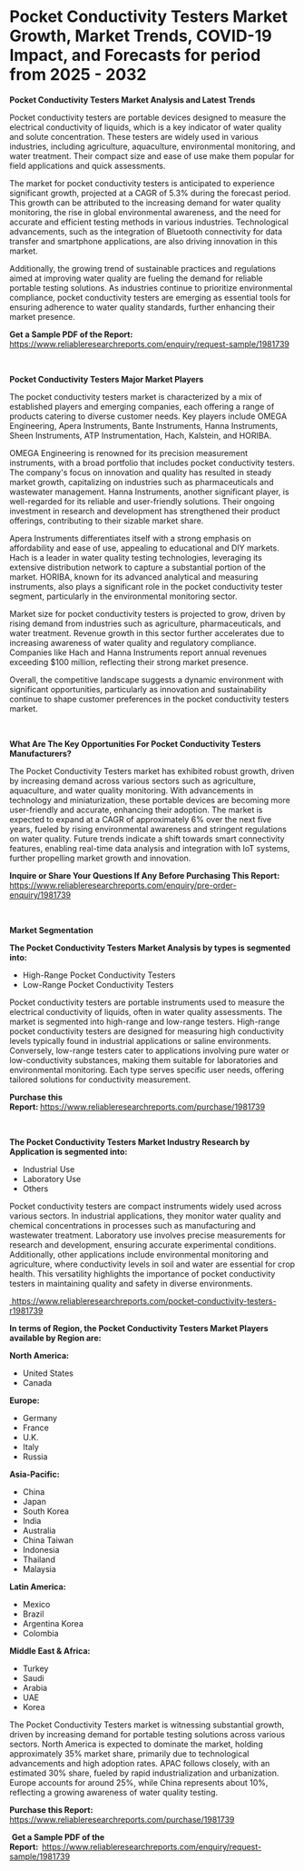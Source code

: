 <p><h1>Pocket Conductivity Testers Market Growth, Market Trends, COVID-19 Impact, and Forecasts for period from 2025 - 2032</h1></p><p><strong>Pocket Conductivity Testers Market Analysis and Latest Trends</strong></p>
<p><p>Pocket conductivity testers are portable devices designed to measure the electrical conductivity of liquids, which is a key indicator of water quality and solute concentration. These testers are widely used in various industries, including agriculture, aquaculture, environmental monitoring, and water treatment. Their compact size and ease of use make them popular for field applications and quick assessments.</p><p>The market for pocket conductivity testers is anticipated to experience significant growth, projected at a CAGR of 5.3% during the forecast period. This growth can be attributed to the increasing demand for water quality monitoring, the rise in global environmental awareness, and the need for accurate and efficient testing methods in various industries. Technological advancements, such as the integration of Bluetooth connectivity for data transfer and smartphone applications, are also driving innovation in this market.</p><p>Additionally, the growing trend of sustainable practices and regulations aimed at improving water quality are fueling the demand for reliable portable testing solutions. As industries continue to prioritize environmental compliance, pocket conductivity testers are emerging as essential tools for ensuring adherence to water quality standards, further enhancing their market presence.</p></p>
<p><strong>Get a Sample PDF of the Report:&nbsp;</strong> <a href="https://www.reliableresearchreports.com/enquiry/request-sample/1981739?utm_campaign=115&utm_medium=2&utm_source=Github&utm_content=ia&utm_term=12042025&utm_id=pocket-conductivity-testers">https://www.reliableresearchreports.com/enquiry/request-sample/1981739</a></p>
<p>&nbsp;</p>
<p><strong>Pocket Conductivity Testers Major Market Players</strong></p>
<p><p>The pocket conductivity testers market is characterized by a mix of established players and emerging companies, each offering a range of products catering to diverse customer needs. Key players include OMEGA Engineering, Apera Instruments, Bante Instruments, Hanna Instruments, Sheen Instruments, ATP Instrumentation, Hach, Kalstein, and HORIBA.</p><p>OMEGA Engineering is renowned for its precision measurement instruments, with a broad portfolio that includes pocket conductivity testers. The company's focus on innovation and quality has resulted in steady market growth, capitalizing on industries such as pharmaceuticals and wastewater management. Hanna Instruments, another significant player, is well-regarded for its reliable and user-friendly solutions. Their ongoing investment in research and development has strengthened their product offerings, contributing to their sizable market share.</p><p>Apera Instruments differentiates itself with a strong emphasis on affordability and ease of use, appealing to educational and DIY markets. Hach is a leader in water quality testing technologies, leveraging its extensive distribution network to capture a substantial portion of the market. HORIBA, known for its advanced analytical and measuring instruments, also plays a significant role in the pocket conductivity tester segment, particularly in the environmental monitoring sector.</p><p>Market size for pocket conductivity testers is projected to grow, driven by rising demand from industries such as agriculture, pharmaceuticals, and water treatment. Revenue growth in this sector further accelerates due to increasing awareness of water quality and regulatory compliance. Companies like Hach and Hanna Instruments report annual revenues exceeding $100 million, reflecting their strong market presence.</p><p>Overall, the competitive landscape suggests a dynamic environment with significant opportunities, particularly as innovation and sustainability continue to shape customer preferences in the pocket conductivity testers market.</p></p>
<p>&nbsp;</p>
<p><strong>What Are The Key Opportunities For Pocket Conductivity Testers Manufacturers?</strong></p>
<p><p>The Pocket Conductivity Testers market has exhibited robust growth, driven by increasing demand across various sectors such as agriculture, aquaculture, and water quality monitoring. With advancements in technology and miniaturization, these portable devices are becoming more user-friendly and accurate, enhancing their adoption. The market is expected to expand at a CAGR of approximately 6% over the next five years, fueled by rising environmental awareness and stringent regulations on water quality. Future trends indicate a shift towards smart connectivity features, enabling real-time data analysis and integration with IoT systems, further propelling market growth and innovation.</p></p>
<p><strong>Inquire or Share Your Questions If Any Before Purchasing This Report:</strong> <a href="https://www.reliableresearchreports.com/enquiry/pre-order-enquiry/1981739?utm_campaign=115&utm_medium=2&utm_source=Github&utm_content=ia&utm_term=12042025&utm_id=pocket-conductivity-testers">https://www.reliableresearchreports.com/enquiry/pre-order-enquiry/1981739</a></p>
<p>&nbsp;</p>
<p><strong>Market Segmentation</strong></p>
<p><strong>The Pocket Conductivity Testers Market Analysis by types is segmented into:</strong></p>
<p><ul><li>High-Range Pocket Conductivity Testers</li><li>Low-Range Pocket Conductivity Testers</li></ul></p>
<p><p>Pocket conductivity testers are portable instruments used to measure the electrical conductivity of liquids, often in water quality assessments. The market is segmented into high-range and low-range testers. High-range pocket conductivity testers are designed for measuring high conductivity levels typically found in industrial applications or saline environments. Conversely, low-range testers cater to applications involving pure water or low-conductivity substances, making them suitable for laboratories and environmental monitoring. Each type serves specific user needs, offering tailored solutions for conductivity measurement.</p></p>
<p><strong>Purchase this Report:&nbsp;</strong><a href="https://www.reliableresearchreports.com/purchase/1981739?utm_campaign=115&utm_medium=2&utm_source=Github&utm_content=ia&utm_term=12042025&utm_id=pocket-conductivity-testers">https://www.reliableresearchreports.com/purchase/1981739</a></p>
<p>&nbsp;</p>
<p><strong>The Pocket Conductivity Testers Market Industry Research by Application is segmented into:</strong></p>
<p><ul><li>Industrial Use</li><li>Laboratory Use</li><li>Others</li></ul></p>
<p><p>Pocket conductivity testers are compact instruments widely used across various sectors. In industrial applications, they monitor water quality and chemical concentrations in processes such as manufacturing and wastewater treatment. Laboratory use involves precise measurements for research and development, ensuring accurate experimental conditions. Additionally, other applications include environmental monitoring and agriculture, where conductivity levels in soil and water are essential for crop health. This versatility highlights the importance of pocket conductivity testers in maintaining quality and safety in diverse environments.</p></p>
<p><a href="https://www.reliableresearchreports.com/pocket-conductivity-testers-r1981739?utm_campaign=115&utm_medium=2&utm_source=Github&utm_content=ia&utm_term=12042025&utm_id=pocket-conductivity-testers">&nbsp;https://www.reliableresearchreports.com/pocket-conductivity-testers-r1981739</a></p>
<p><strong>In terms of Region, the Pocket Conductivity Testers Market Players available by Region are:</strong></p>
<p>
    <p> <strong> North America: </strong>
        <ul>
            <li>United States</li>
            <li>Canada</li>
        </ul>
        </p> 
    <p> <strong> Europe: </strong>
        <ul>
            <li>Germany</li>
            <li>France</li>
            <li>U.K.</li>
            <li>Italy</li>
            <li>Russia</li>
        </ul>
        </p> 
    <p> <strong> Asia-Pacific: </strong>
        <ul>
            <li>China</li>
            <li>Japan</li>
            <li>South Korea</li>
            <li>India</li>
            <li>Australia</li>
            <li>China Taiwan</li>
            <li>Indonesia</li>
            <li>Thailand</li>
            <li>Malaysia</li>
        </ul>
        </p> 
    <p> <strong> Latin America: </strong>
        <ul>
            <li>Mexico</li>
            <li>Brazil</li>
            <li>Argentina Korea</li>
            <li>Colombia</li>
        </ul>
        </p> 
    <p> <strong> Middle East & Africa: </strong>
        <ul>
            <li>Turkey</li>
            <li>Saudi</li>
            <li>Arabia</li>
            <li>UAE</li>
            <li>Korea</li>
        </ul>
    </p>
    </p>
<p><p>The Pocket Conductivity Testers market is witnessing substantial growth, driven by increasing demand for portable testing solutions across various sectors. North America is expected to dominate the market, holding approximately 35% market share, primarily due to technological advancements and high adoption rates. APAC follows closely, with an estimated 30% share, fueled by rapid industrialization and urbanization. Europe accounts for around 25%, while China represents about 10%, reflecting a growing awareness of water quality testing.</p></p>
<p><strong>Purchase this Report: </strong><a href="https://www.reliableresearchreports.com/purchase/1981739?utm_campaign=115&utm_medium=2&utm_source=Github&utm_content=ia&utm_term=12042025&utm_id=pocket-conductivity-testers">https://www.reliableresearchreports.com/purchase/1981739</a></p>
<p>&nbsp;<strong>Get a Sample PDF of the Report:&nbsp;&nbsp;</strong><a href="https://www.reliableresearchreports.com/enquiry/request-sample/1981739?utm_campaign=115&utm_medium=2&utm_source=Github&utm_content=ia&utm_term=12042025&utm_id=pocket-conductivity-testers">https://www.reliableresearchreports.com/enquiry/request-sample/1981739</a></p>
<p><strong></strong></p>
<p><p></p><p></p><p></p></p>